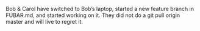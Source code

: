 Bob & Carol have switched to Bob’s laptop, started a new feature branch in FUBAR.md, and started working on it. They did not do a git pull origin master and will live to regret it.